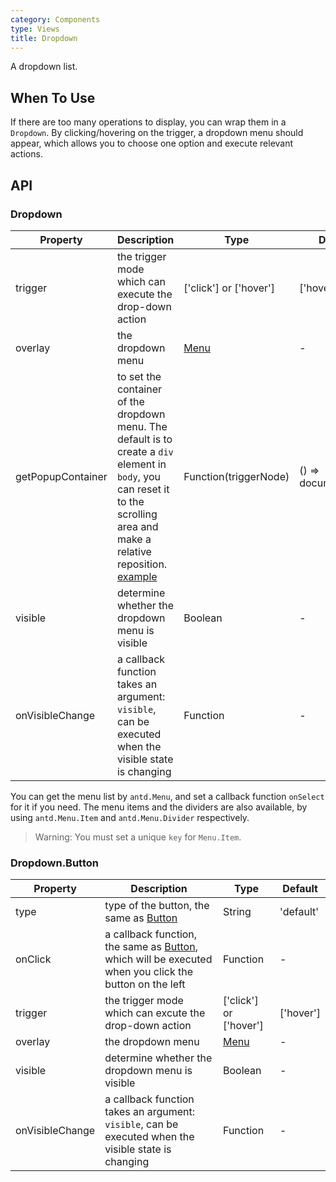 ```yaml
---
category: Components
type: Views
title: Dropdown
---
```


A dropdown list.

## When To Use

If there are too many operations to display, you can wrap them in a `Dropdown`. By clicking/hovering on the trigger, a dropdown menu should appear, which allows you to choose one option and execute relevant actions.

## API

### Dropdown

| Property         | Description           | Type     | Default       |
|--------------|----------------|----------|--------------|
| trigger        | the trigger mode which can execute the drop-down action  | ['click'] or ['hover']   | ['hover']           |
| overlay | the dropdown menu       | [Menu](/components/menu)   | -           |
| getPopupContainer       | to set the container of the dropdown menu. The default is to create a `div` element in `body`, you can reset it to the scrolling area and make a relative reposition. [example](http://codepen.io/anon/pen/xVBOVQ?editors=001)   | Function(triggerNode)   | () => document.body |
| visible | determine whether the dropdown menu is visible | Boolean | -           |
| onVisibleChange     | a callback function takes an argument: `visible`, can be executed when the visible state is changing | Function           | - |

You can get the menu list by `antd.Menu`, and set a callback function `onSelect` for it if you need. The menu items and the dividers are also available, by using `antd.Menu.Item` and `antd.Menu.Divider` respectively.

> Warning: You must set a unique `key` for `Menu.Item`.


### Dropdown.Button

| Property         | Description           | Type     | Default       |
|--------------|----------------|----------|--------------|
| type        | type of the button, the same as [Button](/components/button)   | String   | 'default'           |
| onClick | a callback function, the same as [Button](/components/button), which will be executed when you click the button on the left       | Function   | -           |
| trigger       | the trigger mode which can excute the drop-down action | ['click'] or ['hover']   | ['hover'] |
| overlay | the dropdown menu | [Menu](/components/menu) | -           |
| visible     | determine whether the dropdown menu is visible | Boolean | -           |
| onVisibleChange     | a callback function takes an argument: `visible`, can be executed when the visible state is changing | Function     | -        |
